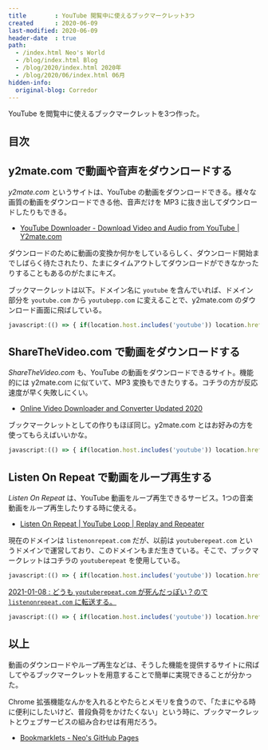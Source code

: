 ```yaml
---
title        : YouTube 閲覧中に使えるブックマークレット3つ
created      : 2020-06-09
last-modified: 2020-06-09
header-date  : true
path:
  - /index.html Neo's World
  - /blog/index.html Blog
  - /blog/2020/index.html 2020年
  - /blog/2020/06/index.html 06月
hidden-info:
  original-blog: Corredor
---
```


YouTube を閲覧中に使えるブックマークレットを3つ作った。

## 目次

## y2mate.com で動画や音声をダウンロードする

_y2mate.com_ というサイトは、YouTube の動画をダウンロードできる。様々な画質の動画をダウンロードできる他、音声だけを MP3 に抜き出してダウンロードしたりもできる。

- [YouTube Downloader - Download Video and Audio from YouTube | Y2mate.com](https://www.y2mate.com/)

ダウンロードのために動画の変換か何かをしているらしく、ダウンロード開始までしばらく待たされたり、たまにタイムアウトしてダウンロードができなかったりすることもあるのがたまにキズ。

ブックマークレットは以下。ドメイン名に `youtube` を含んでいれば、ドメイン部分を `youtube.com` から `youtubepp.com` に変えることで、y2mate.com のダウンロード画面に飛ばしている。

```javascript
javascript:(() => { if(location.host.includes('youtube')) location.href = location.href.replace('youtube', 'youtubepp'); })();
```

## ShareTheVideo.com で動画をダウンロードする

_ShareTheVideo.com_ も、YouTube の動画をダウンロードできるサイト。機能的には y2mate.com に似ていて、MP3 変換もできたりする。コチラの方が反応速度が早く失敗しにくい。

- [Online Video Downloader and Converter Updated 2020](https://www.savethevideo.com/)

ブックマークレットとしての作りもほぼ同じ。y2mate.com とはお好みの方を使ってもらえばいいかな。

```javascript
javascript:(() => { if(location.host.includes('youtube')) location.href = 'https://www.savethevideo.com/download?url=' + location.href; })();
```

## Listen On Repeat で動画をループ再生する

_Listen On Repeat_ は、YouTube 動画をループ再生できるサービス。1つの音楽動画をループ再生したりする時に使える。

- [Listen On Repeat | YouTube Loop | Replay and Repeater](https://listenonrepeat.com/)

現在のドメインは `listenonrepeat.com` だが、以前は `youtuberepeat.com` というドメインで運営しており、このドメインもまだ生きている。そこで、ブックマークレットはコチラの `youtuberepeat` を使用している。

```javascript
javascript:(() => { if(location.host.includes('youtube')) location.href = location.href.replace('youtube', 'youtuberepeat'); })();
```

<ins class="ins-block">

2021-01-08 : どうも `youtuberepeat.com` が死んだっぽい？ので `listenonrepeat.com` に転送する。

</ins>

```javascript
javascript:(() => { if(location.host.includes('youtube')) location.href = location.href.replace('youtube', 'listenonrepeat'); })();
```

## 以上

動画のダウンロードやループ再生などは、そうした機能を提供するサイトに飛ばしてやるブックマークレットを用意することで簡単に実現できることが分かった。

Chrome 拡張機能なんかを入れるとやたらとメモリを食うので、「たまにやる時に便利にしたいけど、普段負荷をかけたくない」という時に、ブックマークレットとウェブサービスの組み合わせは有用だろう。

- [Bookmarklets - Neo's GitHub Pages](https://neos21.github.io/bookmarklets/)
